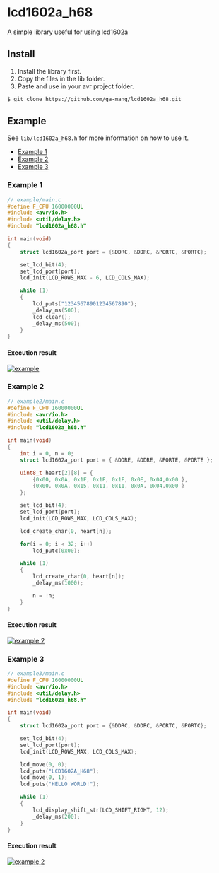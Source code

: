 # lcd1602a_h68

A simple library useful for using lcd1602a

## Install

1. Install the library first.
2. Copy the files in the lib folder.
3. Paste and use in your avr project folder.

```bash
$ git clone https://github.com/ga-mang/lcd1602a_h68.git
```

## Example

See `lib/lcd1602a_h68.h` for more information on how to use it.

- [Example 1](#example-1)
- [Example 2](#example-2)
- [Example 3](#example-3)

### Example 1

```c
// example/main.c
#define F_CPU 16000000UL
#include <avr/io.h>
#include <util/delay.h>
#include "lcd1602a_h68.h"

int main(void)
{
    struct lcd1602a_port port = {&DDRC, &DDRC, &PORTC, &PORTC};

    set_lcd_bit(4);
    set_lcd_port(port);
    lcd_init(LCD_ROWS_MAX - 6, LCD_COLS_MAX);

    while (1)
    {
        lcd_puts("12345678901234567890");
        _delay_ms(500);
        lcd_clear();
        _delay_ms(500);
    }
}
```

#### Execution result

[![example](https://img.youtube.com/vi/NikXlFZK3_U/0.jpg)](https://youtu.be/NikXlFZK3_U)

### Example 2

```c
// example2/main.c
#define F_CPU 16000000UL
#include <avr/io.h>
#include <util/delay.h>
#include "lcd1602a_h68.h"

int main(void)
{
	int i = 0, n = 0;
	struct lcd1602a_port port = { &DDRE, &DDRE, &PORTE, &PORTE };

	uint8_t heart[2][8] = {
		{0x00, 0x0A, 0x1F, 0x1F, 0x1F, 0x0E, 0x04,0x00 },
		{0x00, 0x0A, 0x15, 0x11, 0x11, 0x0A, 0x04,0x00 }
	};

	set_lcd_bit(4);
	set_lcd_port(port);
	lcd_init(LCD_ROWS_MAX, LCD_COLS_MAX);

	lcd_create_char(0, heart[n]);

	for(i = 0; i < 32; i++)
		lcd_putc(0x00);

	while (1)
	{
		lcd_create_char(0, heart[n]);
		_delay_ms(1000);

		n = !n;
	}
}
```

#### Execution result

[![example 2](https://img.youtube.com/vi/667VD7jT_yA/0.jpg)](https://youtu.be/667VD7jT_yA)

### Example 3

```c
// example3/main.c
#define F_CPU 16000000UL
#include <avr/io.h>
#include <util/delay.h>
#include "lcd1602a_h68.h"

int main(void)
{
	struct lcd1602a_port port = {&DDRC, &DDRC, &PORTC, &PORTC};

	set_lcd_bit(4);
	set_lcd_port(port);
	lcd_init(LCD_ROWS_MAX, LCD_COLS_MAX);

	lcd_move(0, 0);
	lcd_puts("LCD1602A_H68");
	lcd_move(0, 1);
	lcd_puts("HELLO WORLD!");

	while (1)
	{
		lcd_display_shift_str(LCD_SHIFT_RIGHT, 12);
		_delay_ms(200);
	}
}
```

#### Execution result

[![example 2](https://img.youtube.com/vi/8J4c6GphW0o/0.jpg)](https://youtu.be/8J4c6GphW0o)
